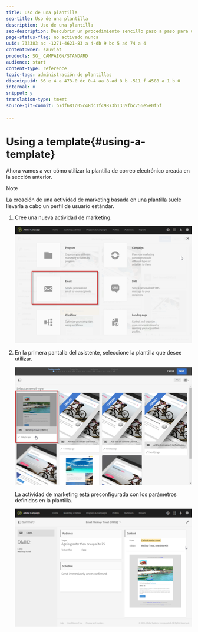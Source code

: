 ```yaml
---
title: Uso de una plantilla
seo-title: Uso de una plantilla
description: Uso de una plantilla
seo-description: Descubrir un procedimiento sencillo paso a paso para utilizar una plantilla existente.
page-status-flag: no activado nunca
uuid: 733383 ac -1271-4621-83 a 4-db 9 bc 5 ad 74 a 4
contentOwner: sauviat
products: SG_ CAMPAIGN/STANDARD
audience: start
content-type: reference
topic-tags: administración de plantillas
discoiquuid: 66 e 4 a 473-0 dc 0-4 aa 8-ad 8 b -511 f 4588 a 1 b 0
internal: n
snippet: y
translation-type: tm+mt
source-git-commit: b7df681c05c48dc1fc9873b1339fbc756e5e0f5f

---
```



# Using a template{#using-a-template}

Ahora vamos a ver cómo utilizar la plantilla de correo electrónico creada en la sección anterior.

>[!NOTE]
>
>La creación de una actividad de marketing basada en una plantilla suele llevarla a cabo un perfil de usuario estándar.

1. Cree una nueva actividad de marketing.

   ![](assets/template_5.png)

1. En la primera pantalla del asistente, seleccione la plantilla que desee utilizar.

   ![](assets/template_6.png)

   La actividad de marketing está preconfigurada con los parámetros definidos en la plantilla.

   ![](assets/template_7.png)

